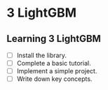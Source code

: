# 3 LightGBM

## Learning 3 LightGBM
- [ ] Install the library.
- [ ] Complete a basic tutorial.
- [ ] Implement a simple project.
- [ ] Write down key concepts.
